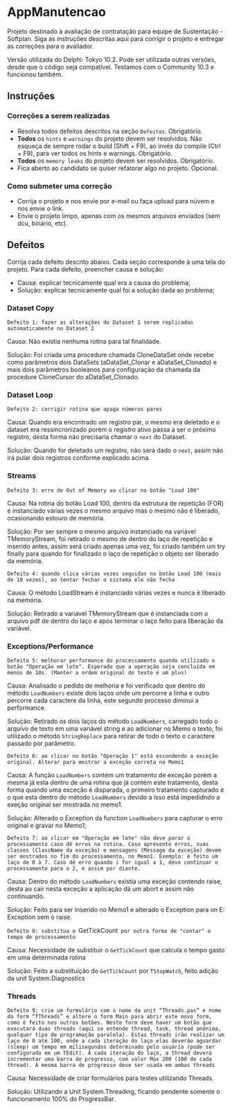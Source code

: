 # AppManutencao

Projeto destinado à avaliação de contratação para equipe de Sustentação - Softplan. Siga as instruções descritas aqui para corrigir o projeto e entregar as correções para o avaliador.

Versão utilizada do Delphi: Tokyo 10.2. Pode ser utilizada outras versões, desde que o código seja compatível. Testamos com o Community 10.3 e funcionou também.

## Instruções

### Correções a serem realizadas

- Resolva todos defeitos descritos na seção `Defeitos`. Obrigatório.
- **Todos** os `hints` e `warnings` do projeto devem ser resolvidos. Não esqueça de sempre rodar o build (Shift + F9), ao invés do compile (Ctrl + F9), para ver todos os hints e warnings. Obrigatório.
- **Todos** os `memory leaks` do projeto devem ser resolvidos. Obrigatório.
- Fica aberto ao candidato se quiser refatorar algo no projeto. Opcional.

### Como submeter uma correção 

 - Corrija o projeto e nos envie por e-mail ou faça upload para núvem e nos envie o link. 
 - Envie o projeto limpo, apenas com os mesmos arquivos enviados (sem dcu, binário, etc).

## Defeitos

Corrija cada defeito descrito abaixo. Cada seção corresponde à uma tela do projeto. Para cada defeito, preencher causa e solução: 

* Causa: explicar tecnicamente qual era a causa do problema; 
* Solução: explicar tecnicamente qual foi a solução dada ao problema; 

### Dataset Copy 

`Defeito 1: fazer as alterações do Dataset 1 serem replicadas automaticamente no Dataset 2`

Causa: Não existia nenhuma rotina para tal finalidade.

Solução: Foi criada uma procedure chamada CloneDataSet onde recebe como parâmetros dois DataSets (aDataSet_Clonar e aDataSet_Clonado) e mais dois parâmetros booleanos
         para configuração da chamada da procedure CloneCursor do aDataSet_Clonado.

### Dataset Loop

`Defeito 2: corrigir rotina que apaga números pares`

Causa: Quando era encontrado um registro par, o mesmo era deletado e o dataset era ressincronizado porém o registro ativo passa a ser o próximo registro, desta forma não precisaria chamar o `next` do Dataset.

Solução: Quando for deletado um registro, não será dado o `next`, assim não irá pular dois registros conforme explicado acima.

### Streams

`Defeito 3: erro de Out of Memory ao clicar no botão "Load 100"`

Causa: Na rotina do botão Load 100, dentro da estrutura de repetição (FOR) é instanciado várias vezes o mesmo arquivo mas o mesmo não é liberado, ocasionando estouro de memória.

Solução: Por ser sempre o mesmo arquivo instanciado na variável TMemoryStream, foi retirado o mesmo de dentro do laço de repetição e inserido antes, assim será criado apenas uma vez, foi criado também
         um try finally para quando for finalizado o laço de repetição o objeto ser liberado da memória. 

`Defeito 4: quando clica várias vezes seguidas no botão Load 100 (mais de 10 vezes), ao tentar fechar o sistema ele não fecha`

Causa: O método LoadStream é instanciado várias vezes e nunca é liberado na memória.

Solução: Retirado a variável TMemoryStream que é instanciada com o arquivo pdf de dentro do laço e após terminar o laço feito para liberação da variável. 

### Exceptions/Performance

`Defeito 5: melhorar performance do processamento quando utilizado o botão "Operação em lote". Esperado que a operação seja concluída em menos de 10s. (Manter a ordem original do texto é um plus)`

Causa: Analisado o pedido de melhoria e foi verificado que dentro do método `LoadNumbers` existe dois laços onde um percorre a linha e outro percorre cada caractere da linha, este segundo processo diminui a performance.

Solução: Retirado os dois laços do método `LoadNumbers`, carregado todo o arquivo de texto em uma variável string e ao adicionar no Memo o texto, foi utilizado o método `StringReplace` para retirar de todo o texto
         o caractere passado por parâmetro.

`Defeito 6: ao clicar no botão "Operação 1" está escondendo a exceção original. Alterar para mostrar a exceção correta no Memo1`

Causa:  A função `LoadNumbers` contém um tratamento de exceção porém a mesma já esta dentro de uma rotina que já contém este tratamento, desta forma quando uma exceção é disparada, o primeiro
        tratamento capturado é o que esta dentro do método `LoadNumbers` devido a isso está impedidndo a exeção original ser mostrada no memo1.

Solução: Alterado o Exception da function `LoadNumbers` para capturar o erro original e gravar no Memo1;

`Defeito 7: ao clicar em "Operação em lote" não deve parar o processamento caso dê erros na rotina. Caso apresente erros, suas classes (ClassName da exceção) e mensagens (Message da exceção) devem ser mostrados no fim do processamento, no Memo1. Exemplo: é feito um laço de 0 à 7. Caso dê erro quando i for igual a 1, deve continuar o processamento para o 2, e assim por diante.`

Causa: Dentro do método `LoadNumbers` existia uma exceção contendo raise, desta ao cair nesta exceção a aplicação dá um abort e assim não continuando.

Solução:  Feito para ser inserido no Memo1 e alterado o Exception para on E: Exception sem o raise.

`Defeito 8: substitua o `GetTickCount` por outra forma de "contar" o tempo de processamento`

Causa: Necessidade de substituir o `GetTickCount` que calcula o tempo gasto em uma determinada rotina 

Solução: Feito a substituição do `GetTickCount` por `TStopWatch`, feito adição da unit System.Diagnostics

### Threads

`Defeito 9: crie um formulário com o nome da unit “Threads.pas” e nome do form “fThreads” e altere o form Main para abrir este novo form, como é feito nos outros botões. Neste form deve haver um botão que executará duas threads (aqui se entende thread, task, thread anônima, qualquer tipo de programação paralela). Estas threads irão realizar um laço de 0 até 100, onde a cada iteração do laço elas deverão aguardar (sleep) um tempo em milisegundos determinado pelo usuário (pode ser configurado em um TEdit). A cada iteração do laço, a thread deverá incrementar uma barra de progresso, com valor Max 200 (100 de cada thread). A mesma barra de progresso deve ser usada em ambas threads`

Causa: Necessidade de criar formulários para testes utilizando Threads.

Solução: Utilizando a Unit System.Threading, ficando pendente somente o funcionamento 100% do ProgressBar.
